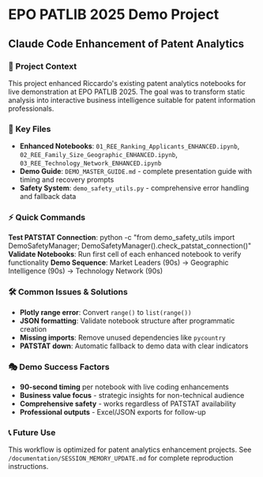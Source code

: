 # EPO PATLIB 2025 Demo Project
## Claude Code Enhancement of Patent Analytics

### 🎯 Project Context
This project enhanced Riccardo's existing patent analytics notebooks for live demonstration at EPO PATLIB 2025. The goal was to transform static analysis into interactive business intelligence suitable for patent information professionals.

### 📁 Key Files
- **Enhanced Notebooks**: `01_REE_Ranking_Applicants_ENHANCED.ipynb`, `02_REE_Family_Size_Geographic_ENHANCED.ipynb`, `03_REE_Technology_Network_ENHANCED.ipynb`
- **Demo Guide**: `DEMO_MASTER_GUIDE.md` - complete presentation guide with timing and recovery prompts
- **Safety System**: `demo_safety_utils.py` - comprehensive error handling and fallback data

### ⚡ Quick Commands
**Test PATSTAT Connection**: python -c "from demo_safety_utils import DemoSafetyManager; DemoSafetyManager().check_patstat_connection()"
**Validate Notebooks**: Run first cell of each enhanced notebook to verify functionality
**Demo Sequence**: Market Leaders (90s) → Geographic Intelligence (90s) → Technology Network (90s)

### 🛠️ Common Issues & Solutions
- **Plotly range error**: Convert `range()` to `list(range())`
- **JSON formatting**: Validate notebook structure after programmatic creation
- **Missing imports**: Remove unused dependencies like `pycountry`
- **PATSTAT down**: Automatic fallback to demo data with clear indicators

### 🎭 Demo Success Factors
- **90-second timing** per notebook with live coding enhancements
- **Business value focus** - strategic insights for non-technical audience
- **Comprehensive safety** - works regardless of PATSTAT availability
- **Professional outputs** - Excel/JSON exports for follow-up

### 📞 Future Use
This workflow is optimized for patent analytics enhancement projects. See `/documentation/SESSION_MEMORY_UPDATE.md` for complete reproduction instructions.